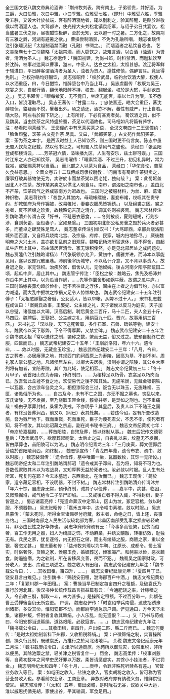 <!-- { "loadSidebar": true } -->
全三国文卷八魏文帝典论酒诲：「荆州牧刘表，跨有南土，子弟骄贵，并好酒，为三爵，大曰伯雅，次曰中雅，小曰季雅。伯雅受七胜，（即升）中雅受六胜，季雅受五胜，又设大针於杖端，客有醉酒寝地者，辄以劖刺之，验其醉醒，是酷於赵敬侯以筒酒灌人也。大驾都许，使光禄大夫刘松北镇袁绍军，与绍子弟日共宴饮，松当盛暑三伏之际，昼夜酣饮极醉，至於无知，云以避一时之暑。二方化之，故南荆有三雅之爵，河湖有避暑之欲。」 
曹操尝制酒禁，不免为孔融所嘲， 
魏志崔琰传注引张璠汉纪「太祖制酒禁而融（孔融）书啁之。」 
而嗜酒者之私饮自若也。 
艺文类聚卷七十二引魏略「太祖禁酒，而人窃饮之，故难言酒，以白酒（浊酒）为贤者，清酒为圣人。」
魏志徐邈传：「魏国初建，为尚书郎，时科禁酒，而邈私饮至於沈醉，校事赵达间以曹事，邈曰，中圣人。达白之太祖，太祖甚怒。渡辽将军鲜于辅进曰，平日醉客谓酒清者为圣人，浊者为贤人，邈性修慎，偶醉言耳。竟坐得免刑。」 
孙权孙皓均好酣饮， 
吴志张昭传：「权於武昌，临钓台饮酒大醉，权使人以水洒重臣，曰，今日酣饮，惟醉堕台中乃当止耳。」
吴志虞翻传「权既为吴王，欢宴之末，自起行酒，翻伏地阳醉不持，权去，翻起坐，权於是大怒，手剑欲击之。」
吴志韦曜传：「眼每飨宴，无不竟日，坐席无能否，率以七升为限，虽不悉入口，皆浇灌取尽。」
吴志王蕃传：「甘露二年，丁忠使晋还，皓大会重臣，蕃沈醉顿伏，貉疑而不悦，轝蕃出外。顷之请还，酒亦不解，蕃性有威严，行止自若。皓大怒，呵左右於殿下斩之。」 
上有所好，下必有甚焉者矣。
蜀饮酒之风，似不及魏吴，当由饮茶之风特盛於蜀，茶足以代酒故也。司马相如凡将篇有荈字， 
注：参看陆羽茶经下。 
王褒僮约中有烹茶买茶之语， 
全汉文卷四十二王褒僮约：「脍鱼炰鳖，烹茶 古文苑作荼 尽具。又曰，「武都买荼。」古文苑作武阳买茶。
案：荼为茶之本字。 
是西汉时益土人已知饮茶，则三国时更不待言矣。陈志中虽无蜀人饮茶之纪载，然以他书证之，可知蜀人饮茶风气之盛也。 
茶经曰「张孟阳登成都楼诗云，……芳茶冠六情，溢味播九区，人生苟安乐，兹土聊可娱。」 
三国时江东之人亦已知饮茶， 
吴志韦曜传：「曜素饮酒、不过三升，初见礼异时，常为裁减，或密赐茶荈以当酒。」 
而北部之人以茶为食品， 
茶经曰：「华佗食论，苦茶久食益意思。」
全晋文卷五十二载傅咸司隶校尉教：「问南市有蜀妪作茶粥卖之，廉事打破其器物使无为，卖饼於市而禁茶粥以困老姥，独何哉？」
案：此蜀妪盖因北人不饮茶，故作某粥卖之以供北人啖食耳。南市，谓洛阳之南市也。」 
盖由北不产茶，饮茶风气之养成较南方为迟故也。 
三国时之被服材料，为丝、麻、葛诸种织物， 
吴志蒋钦传：「权尝入其堂内，母疏帐缥被，妻妾布裙，权叹其在贵守约，却敕御府为母作锦被，改易帷帐，妻妾衣服悉皆锦绣。」 
以及绵裘之困。裘之劣者，反不若绵之珍贵，故魏略记吉茂之清介，调其冬则被裘焉。 
魏志常林传注引魏略清介传谓吉茂「好书，不耻恶衣恶食，……冬则被裘，夏则短褐，行则步涉，食则茨藿，臣役妻子，室如悬磐。」 
三国初期北部公私房舍之毁於兵火者必甚多，而董卓之肆焚殊足骛人， 
魏志董卓传注引续汉书：「大骂即西，卓部兵烧洛阳城外面百里，又自将兵烧南北宫、及宗庙、府库、民家，城内扫地殄尽。」 
厥後魏明帝之大兴土木，盖亦欲复乱前之旧观耳。魏略记杨沛历宦退休，竟不得舍，自起瓜牛庐居止其中，虽由沛居官清俭、家无馀积使然，亦足见北部居处之成问题矣。 
魏志贾逵传注引魏略谓杨沛「代张既领京兆尹，黄初中，儒雅并进，而沛本以事能见用，遂以议郎冗散里巷。沛前後宰历城守，不以私计介意，又不肯以事责人，故身退之後，家无馀积。治疾於家，借舍从儿，无他奴婢。後占河南夕阳亭部荒田二顷，起瓜牛庐，居止其中。」
魏志管宁传注：「臣松之按：魏略云，焦先及杨沛并作瓜牛庐止其中。以为瓜当作蜗，……先等作圜舍形如蜗牛蔽，故谓之瓜牛庐。」 
三国时婚嫁丧葬均趋於俭朴，远不若往昔之浮侈，固由在上者之力倡节约，亦以富力减退，而大乱中掘坟之惨祸又足令人惊怵故也。 
魏志武帝纪建安二十五年注引傅子：「太祖愍嫁娶之奢僭，公女适人，皆以皁帐，从婢不过十人。」 
宋书礼志载程咸议曰：「案魏氏故事，王娶妃、公主嫁之礼，天子诸侯以皮马为庭实，天子加以谷璧，诸侯加以大璋。汉高后制，聘后黄金二百斤，马十二匹，夫人金五十斤，马四匹。魏聘后、王娶妃、公主嫁之礼，用绢百九十匹。晋兴，故事用绢三百匹。」
宋书礼志「汉以後，天下送死奢靡，多作石室、石兽、碑铭等物，建安十年，魏武帝以天下彫弊，下令不得厚葬，又禁立碑。」
魏志武帝纪建安二十五年注引魏书谓太祖「常以送终之制，袭称之数，繁而无益，俗又过之。放预自制终亡衣服，四篋而已。」 
魏志武帝纪建安二十五年：「王崩於洛阳，年六十六。遗令曰，……敛以时服，无藏金玉珍宝。」
魏志武帝纪建安二十三年：「八月，令曰，古之葬者，必居瘠薄之地，其规西门豹祠西原上为寿陵，因高为基，不封不树。周礼冢人掌公墓之地，凡诸侯居左右，以卿大夫居後，汉制亦谓之陪陵，其公乡大臣列将有加者，宜陪寿陵，其广为兆域，使足相容。」
魏志文帝纪黄初三年：「冬十月甲子，表首阳山东为寿陵，作终制曰，……为棺椁足以朽骨，衣衾足以朽肉而已，放吾营此丘墟不食之地，欢使易代之後不知其处。无施苇炭，无藏金银铜铁，一以瓦器，合古涂车刍灵之义。相但漆际会三过，饭含无以珠玉，无施珠襦、玉匣，诸愚俗所为也。…．自古及今，未有不亡之国，亦无不掘之墓也。丧乱以来，汉氏诸陵，无不发掘，至乃烧取玉匣金缕，骸骨并尽，是焚如之刑也。岂不重痛哉！祸由乎厚葬封树，桑霍为我戒，不亦明乎？其皇后，及贵人以下不随王之国者，有终没皆葬涧西，前又以（同已）表其处矣。……若违今诏，妄有所变改造施，吾为戮尸地下，戮而重戮，死而重死，臣子为蔑死君父，不忠不孝，使死者有知，将不福汝。其以此诏藏之宗庙，副在尚书秘书三府。」
魏志文帝纪黄初七年：「帝崩於嘉福殿，……葬首阳陵，自殡及葬，皆以终制从事。」
魏志后妃传文德郭皇后：「及孟武母卒，欲厚葬起祠堂，太后止之曰，自丧乱以来，坟墓无不发掘，皆由厚葬也，首阳陵可以为法。」
魏志明帝纪青龙三年：「三月庚寅，葬文德郭后营陵於首阳陵涧西，如终制。」
魏志徐宣传：「青龙四年薨，遗令布衣、疏巾、敛以时服。」
魏志裴潜传：「遗令俭葬，墓中唯置一坐，瓦器数枚，其馀一无所设。」
魏志明帝纪太和二年注引魏略谓郝昭「遗令戒其子邓曰，吾为将，知将不可为也。吾数伐冢取其木以为攻战具，又知厚葬无益於死者也。汝必敛以时服。且人生有处所耳，死复何在耶？今去本墓远，东西南北，在汝而已。」
魏志王观传：「薨於家，遗令藏足容相，不设明器，不封不树。」
魏志常林传注引魏略清介传谓沐并「年六十馀，自虑身无常，预作终制，诫其子以俭葬，……嘉平中，病甚，临困，又敕豫掘埳，戒气绝令二子举尸即埳。……又戒後亡者不得入藏，不得封树，妻子皆遵之。」
蜀志诸葛亮传：「亮遗命葬汉中定军山，因山为坟，冢足容棺，敛以时服，不须器物。」
吴志张昭传：「嘉禾五年中，边令幅巾素棺，敛以时服。」
吴志吕蒙传：「蒙未死时，所得金宝诸赐尽付府藏，敕主者，命绝之日，皆上还，丧事务约。」 
三国时南部之人民生活似较北部为奢，此盖因南部受乱事之损害较轻故耳，非必由民性之好华饰也。 
吴志华窍传窍疏有云：「今事多而役繁，民贫而俗奢，百工作无用之器，妇人为绮靡之饰，不动麻枲，并绣文黼黻，转相仿效，耻独无有。兵民之家，犹复逐俗，内无担石之储，而出有绫绮之服，商贩之家，重以金银，奢恣尤甚。」
蜀志董和传：「益州牧刘璋以为牛鞞、江原长、成都令。蜀土富实，时俗奢侈，货殖之家，侯服玉食，婚姻葬送，倾家竭产。和躬率以俭，恶衣蔬食，防遏逾僭，为之轨制，所在皆移风变善，畏而不犯。」 
魏蜀吴之国家财政，可分收入、支出、库藏三项述之。魏之收入有田租， 
魏志武帝纪建安九年注：「魏书载公令曰，：．…其收田租，亩四升，……」
魏志文帝纪延康元年：「夏四月丁已，饶安县言白雉见。」注引魏书：「赐饶安田租，渤海郡百户牛酒。」
魏志文帝纪黄初二年：「复颖川郡一年田租。」
案：曹操当早已制定每亩四升之租额，及破袁氏乃推行於河北耳。後汉书仲长统传载昌言损益篇有云：「今通肥饶之率，计稼穑之入，令亩收三斛，斛取一斗，未为甚多。」是操所定租额，不过百分取一，此额在曹丕受禅後当仍无所变更。 
户调， 
魏志赵俨传：「时袁绍举兵南侵，遗使招诱豫州诸郡，多受其命，惟阳安郡不动，而都尉李通急录户调。俨见通曰，方今天下未集，诸郡并叛，怀附者复收其緜绢，小人乐乱，能无遗恨？……」又「乃书与荀彧曰，今阳安郡当送緜绢，道路艰阻，必致寇害。……」
魏志武帝纪建安九年注：「魏书载公令曰，……其收田租，亩四升，户出绢二匹、緜二斤而已。…
魏志何夔传：「是时太祖始制新科下州郡，又收租税緜绢。」
案：户徵緜绢之制，实曹操所创，操久行此制，既破袁氏，乃推行之於河北诸地耳。 
关税 
魏志文帝纪延康元年二月注：「魏书载庚戌令曰，关津所以通商旅，池苑所以御荒灾，设禁重税，非所以便民，其除池籞之禁，轻关津之税皆复什一」 
罚金， 
魏志高柔传：「校事刘慈等，自黄初数年之间举吏民奸罪以万数，柔皆请惩虚实，其馀小小挂法者，不过罚金。」
魏志明帝纪太和四年：「冬十月，……庚申，令罪非殊死听赎各有差。」 
官营业务收入等目。 
案：如屯田之收入，盐铁之收入，官卖胡粉之收入，皆可称为官营业务收入也。参看前农业章、工商业章。 
异族对政府亦有纳税义务，惟鲜供役使耳。 
魏志郭准传：「（太和）五年，蜀出卤城，是时陇右无谷，议欲关中大运，淮以威恩抚循羌胡，家使出谷，平其输调，军食足用。」

